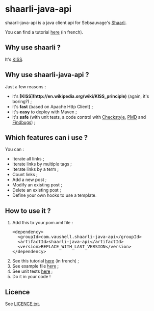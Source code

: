 # shaarli-java-api

shaarli-java-api is a java client api for Sebsauvage's [Shaarli](http://sebsauvage.net/wiki/doku.php?id=php:shaarli).

You can find a tutorial [here](http://fabien.vauchelles.com/shaarli-java-api) (in french).

## Why use shaarli ?

It's [KISS](http://en.wikipedia.org/wiki/KISS_principle).

## Why use shaarli-java-api ?

Just a few reasons :
<ul>
<li>it's <b>[KISS](http://en.wikipedia.org/wiki/KISS_principle)</b> (again, it's boring?) ;</li>
<li>it's <b>fast</b> (based on Apache Http Client) ;</li>
<li>it's <b>easy</b> to deploy with Maven ;</li>
<li>it's <b>safe</b> (with unit tests, a code control with <a href="http://checkstyle.sourceforge.net/">Checkstyle</a>, <a href="http://pmd.sourceforge.net/">PMD</a> and <a href="http://findbugs.sourceforge.net/">Findbugs</a>) ;</li>
</ul>

## Which features can i use ?

You can :
<ul>
<li>Iterate all links ;</li>
<li>Iterate links by multiple tags ;</li>
<li>Iterate links by a term ;</li>
<li>Count links ;</li>
<li>Add a new post ;</li>
<li>Modify an existing post ;</li>
<li>Delete an existing post ;</li>
<li>Define your own hooks to use a template.</li>
</ul>

## How to use it ?

<ol>
<li>Add this to your pom.xml file :

<pre>
&lt;dependency&gt;
  &lt;groupId&gt;com.vaushell.shaarli-java-api&lt;/groupId&gt;
  &lt;artifactId&gt;shaarli-java-api&lt;/artifactId&gt;
  &lt;version&gt;REPLACE_WITH_LAST_VERSION&lt;/version&gt;
&lt;/dependency&gt;
</pre>
</li>

<li>See this tutorial <a href="http://fabien.vauchelles.com/shaarli-java-api">here</a> (in french) ;</li>
<li>See example file <a href="https://github.com/fabienvauchelles/shaarli-java-api/blob/master/shaarli-java-api/src/test/java/com/vaushell/shaarlijavaapi/Examples.java">here</a> ;</li>
<li>See  unit tests <a href="https://github.com/fabienvauchelles/shaarli-java-api/blob/master/shaarli-java-api/src/test/java/com/vaushell/shaarlijavaapi/ShaarliClientTest.java">here</a> ;</li>
<li>Do it in your code !</li>
</ol>

## Licence

See [LICENCE.txt](https://github.com/fabienvauchelles/shaarli-java-api/blob/master/LICENCE.txt).

